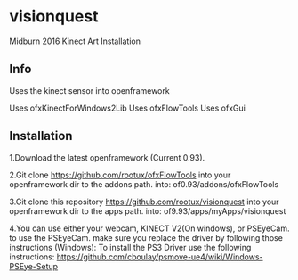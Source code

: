 # visionquest
Midburn 2016 Kinect Art Installation

Info
---
Uses the kinect sensor into openframework

Uses ofxKinectForWindows2Lib
Uses ofxFlowTools
Uses ofxGui

Installation
---
1.Download the latest openframework (Current 0.93).

2.Git clone https://github.com/rootux/ofxFlowTools into your openframework dir to the addons path.
into: of0.93/addons/ofxFlowTools

3.Git clone this repository https://github.com/rootux/visionquest into your openframework dir to the apps path.
into: of9.93/apps/myApps/visionquest

4.You can use either your webcam, KINECT V2(On windows), or PSEyeCam. to use the PSEyeCam. make sure you replace the driver by following those instructions (Windows):
To install the PS3 Driver use the following instructions:
https://github.com/cboulay/psmove-ue4/wiki/Windows-PSEye-Setup
